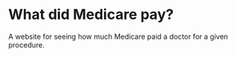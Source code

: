 # What did Medicare pay?

A website for seeing how much Medicare paid a doctor for a given procedure.